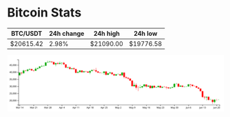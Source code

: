 # Bitcoin Stats

BTC/USDT|24h change|24h high|24h low|
|---|---|---|---|
|$20615.42|2.98%|$21090.00|$19776.58|

<img src="./chart.svg">
